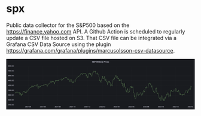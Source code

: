 # spx

Public data collector for the S&P500 based on the https://finance.yahoo.com API.
A Github Action is scheduled to regularly update a CSV file hosted on S3. That
CSV file can be integrated via a Grafana CSV Data Source using the plugin
https://grafana.com/grafana/plugins/marcusolsson-csv-datasource.

![Grafana](/asset/grafana.png)

